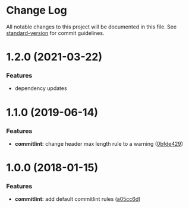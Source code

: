 # Change Log

All notable changes to this project will be documented in this file. See [standard-version](https://github.com/conventional-changelog/standard-version) for commit guidelines.

<a name="1.2.0"></a>
# 1.2.0 (2021-03-22)

### Features

* dependency updates


<a name="1.1.0"></a>
# 1.1.0 (2019-06-14)

### Features

* **commitlint:** change header max length rule to a warning ([0bfde429](https://github.com/dwp/commitlint-config-base/commit/0bfde429))


<a name="1.0.0"></a>
# 1.0.0 (2018-01-15)

### Features

* **commitlint:** add default commitlint rules ([a05cc6d](https://github.com/dwp/commitlint-config-base/commit/a05cc6d))

